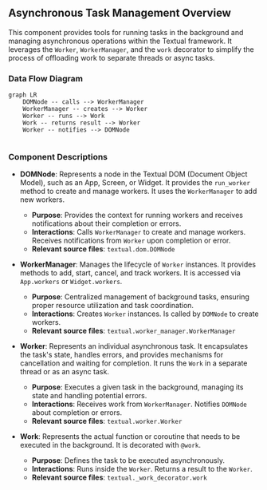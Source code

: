 ## Asynchronous Task Management Overview

This component provides tools for running tasks in the background and managing asynchronous operations within the Textual framework. It leverages the `Worker`, `WorkerManager`, and the `work` decorator to simplify the process of offloading work to separate threads or async tasks.

### Data Flow Diagram

```mermaid
graph LR
    DOMNode -- calls --> WorkerManager
    WorkerManager -- creates --> Worker
    Worker -- runs --> Work
    Work -- returns result --> Worker
    Worker -- notifies --> DOMNode


```

### Component Descriptions

- **DOMNode**: Represents a node in the Textual DOM (Document Object Model), such as an App, Screen, or Widget. It provides the `run_worker` method to create and manage workers. It uses the `WorkerManager` to add new workers.
  - **Purpose**: Provides the context for running workers and receives notifications about their completion or errors.
  - **Interactions**: Calls `WorkerManager` to create and manage workers. Receives notifications from `Worker` upon completion or error.
  - **Relevant source files**: `textual.dom.DOMNode`

- **WorkerManager**: Manages the lifecycle of `Worker` instances. It provides methods to add, start, cancel, and track workers. It is accessed via `App.workers` or `Widget.workers`.
  - **Purpose**: Centralized management of background tasks, ensuring proper resource utilization and task coordination.
  - **Interactions**: Creates `Worker` instances. Is called by `DOMNode` to create workers.
  - **Relevant source files**: `textual.worker_manager.WorkerManager`

- **Worker**: Represents an individual asynchronous task. It encapsulates the task's state, handles errors, and provides mechanisms for cancellation and waiting for completion. It runs the `Work` in a separate thread or as an async task.
  - **Purpose**: Executes a given task in the background, managing its state and handling potential errors.
  - **Interactions**: Receives work from `WorkerManager`. Notifies `DOMNode` about completion or errors.
  - **Relevant source files**: `textual.worker.Worker`

- **Work**: Represents the actual function or coroutine that needs to be executed in the background. It is decorated with `@work`.
  - **Purpose**: Defines the task to be executed asynchronously.
  - **Interactions**: Runs inside the `Worker`. Returns a result to the `Worker`.
  - **Relevant source files**: `textual._work_decorator.work`
